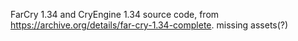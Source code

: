 FarCry 1.34 and CryEngine 1.34 source code, from https://archive.org/details/far-cry-1.34-complete. missing assets(?)
